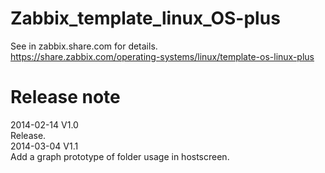 # Zabbix_template_linux_OS-plus

See in zabbix.share.com for details.  
https://share.zabbix.com/operating-systems/linux/template-os-linux-plus  

# Release note
2014-02-14 V1.0  
 Release.  
2014-03-04 V1.1  
 Add a graph prototype of folder usage in hostscreen.
 
